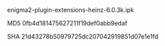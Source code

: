 enigma2-plugin-extensions-heinz-6.0.3k.ipk

MD5 0fb4d181475627211f19def0abb9edaf

SHA 21d43278b50979725dc207042919851d07e1e1fd
